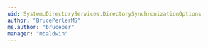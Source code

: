 ```yaml
---
uid: System.DirectoryServices.DirectorySynchronizationOptions
author: "BrucePerlerMS"
ms.author: "bruceper"
manager: "mbaldwin"
---
```

